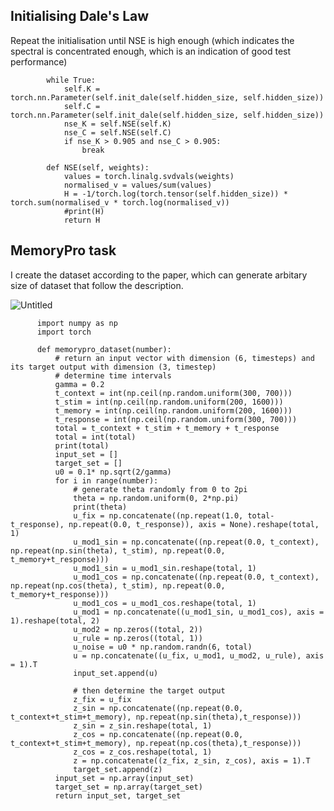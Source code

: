 ## Initialising Dale's Law

Repeat the initialisation until NSE is high enough (which indicates the spectral is concentrated enough, which is an indication of good test performance)

            while True:
                self.K = torch.nn.Parameter(self.init_dale(self.hidden_size, self.hidden_size))
                self.C = torch.nn.Parameter(self.init_dale(self.hidden_size, self.hidden_size))
                nse_K = self.NSE(self.K)
                nse_C = self.NSE(self.C)
                if nse_K > 0.905 and nse_C > 0.905:
                    break

            def NSE(self, weights):
                values = torch.linalg.svdvals(weights)
                normalised_v = values/sum(values)
                H = -1/torch.log(torch.tensor(self.hidden_size)) * torch.sum(normalised_v * torch.log(normalised_v))
                #print(H)
                return H

## MemoryPro task
I create the dataset according to the paper, which can generate arbitary size of dataset that follow the description.

![Untitled](https://github.com/Yawen502/Computations_in_neural_network/assets/71087503/35ef6a30-ed7c-43ed-a5a0-689bf5745804)


          import numpy as np
          import torch
          
          def memorypro_dataset(number):
              # return an input vector with dimension (6, timesteps) and its target output with dimension (3, timestep)
              # determine time intervals
              gamma = 0.2
              t_context = int(np.ceil(np.random.uniform(300, 700)))
              t_stim = int(np.ceil(np.random.uniform(200, 1600)))
              t_memory = int(np.ceil(np.random.uniform(200, 1600)))
              t_response = int(np.ceil(np.random.uniform(300, 700)))
              total = t_context + t_stim + t_memory + t_response
              total = int(total)
              print(total)
              input_set = []
              target_set = []
              u0 = 0.1* np.sqrt(2/gamma)
              for i in range(number):
                  # generate theta randomly from 0 to 2pi
                  theta = np.random.uniform(0, 2*np.pi)
                  print(theta)
                  u_fix = np.concatenate((np.repeat(1.0, total-t_response), np.repeat(0.0, t_response)), axis = None).reshape(total, 1)
                  u_mod1_sin = np.concatenate((np.repeat(0.0, t_context), np.repeat(np.sin(theta), t_stim), np.repeat(0.0, t_memory+t_response)))
                  u_mod1_sin = u_mod1_sin.reshape(total, 1)
                  u_mod1_cos = np.concatenate((np.repeat(0.0, t_context), np.repeat(np.cos(theta), t_stim), np.repeat(0.0, t_memory+t_response)))
                  u_mod1_cos = u_mod1_cos.reshape(total, 1)
                  u_mod1 = np.concatenate((u_mod1_sin, u_mod1_cos), axis = 1).reshape(total, 2)
                  u_mod2 = np.zeros((total, 2))
                  u_rule = np.zeros((total, 1))
                  u_noise = u0 * np.random.randn(6, total)   
                  u = np.concatenate((u_fix, u_mod1, u_mod2, u_rule), axis = 1).T 
                  input_set.append(u)
          
                  # then determine the target output
                  z_fix = u_fix
                  z_sin = np.concatenate((np.repeat(0.0, t_context+t_stim+t_memory), np.repeat(np.sin(theta),t_response)))
                  z_sin = z_sin.reshape(total, 1)
                  z_cos = np.concatenate((np.repeat(0.0, t_context+t_stim+t_memory), np.repeat(np.cos(theta),t_response)))
                  z_cos = z_cos.reshape(total, 1)
                  z = np.concatenate((z_fix, z_sin, z_cos), axis = 1).T
                  target_set.append(z)
              input_set = np.array(input_set)
              target_set = np.array(target_set)
              return input_set, target_set

